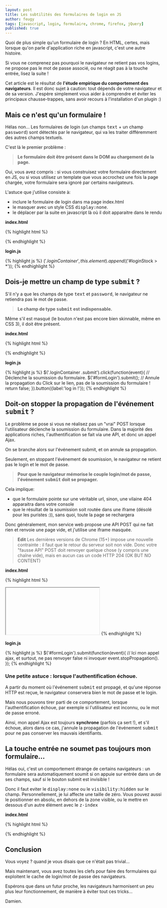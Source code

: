 ```yaml
---
layout: post
title: Les subtilités des formulaires de login en JS
author: feugy
tags: [javascript, login, formulaire, chrome, firefox, jQuery]
published: true
---
```


Quoi de plus simple qu'un formulaire de login ? 
En HTML, certes, mais lorsque qu'on parle d'application riche en javascript, c'est une autre histoire.

Si vous ne comprenez pas pourquoi le navigateur ne retient pas vos logins, ne propose pas le mot de passe associé, ou ne réagit pas à la touche entrée, lisez la suite !

Cet article est le résultat de **l'étude empirique du comportement des navigateurs**. 
Il est donc sujet à caution: tout dépends de votre navigateur et de sa version.
J'espère simplement vous aider à comprendre et éviter les principaux chausse-trappes, sans avoir recours à l'installation d'un plugin :)


## Mais ce n'est qu'un formulaire !

Hélas non... Les formulaires de login (un champs <tt>text</tt> + un champ <tt>password</tt>) sont détectés par le navigateur, qui va les traiter différemment des autres champs textuels.

C'est là le premier problème :
>**Le formulaire doit être présent dans le DOM au chargement de la page.**

Oui, vous avez compris : si vous construisez votre formulaire directement en JS, ou si vous utilisez un template que vous accrochez une fois la page chargée, votre formulaire sera ignoré par certains navigateurs.

L'astuce que j'utilise consiste à:

* inclure le formulaire de login dans ma page index.html
* le masquer avec un style CSS <tt>display:none</tt>.
* le déplacer par la suite en javascript là où il doit apparaitre dans le rendu 

**index.html**

{% highlight html %}
<div id="loginStock" style="display:none">
    <form id="formLogin">
        <input type="text" name="username"/>
        <input type="password" name="password"/>
    </form>
</div>
{% endhighlight %}

**login.js**

{% highlight js %}
$('.loginContainer', this.element).append($('#loginStock > *'));
{% endhighlight %}

## Dois-je mettre un champ de type <tt>submit</tt> ?

S'il n'y a que les champs de type <tt>text</tt> et <tt>password</tt>, le navigateur ne retiendra pas le mot de passe.

>**Le champ de type <tt>submit</tt> est indispensable.** 

Même s'il est masqué (le bouton n'est pas encore bien skinnable, même en CSS 3), il doit être présent.

**index.html**

{% highlight html %}
<div id="loginStock" style="display:none">
    <form id="formLogin">
        <input type="text" name="username"/>
        <input type="password" name="password"/>
        <input type="submit" style="display:none"/>
    </form>
    <a href="#" class="submit"></a>
</div>
{% endhighlight %}

**login.js**

{% highlight js %}
$('.loginContainer .submit').click(function(event){
    // Déclenche la soumission du formulaire.
    $('#formLogin').submit();
    // Annule la propagation du Click sur le lien, pas de la soumission du formulaire !
    return false;
}).button({label:'log in !'});
{% endhighlight %}

## Doit-on stopper la propagation de l'événement <tt>submit</tt> ?

Le problème se pose si vous ne réalisez pas un "vrai" POST lorsque l'utilisateur déclenche la soumission du formulaire.
Dans la majorité des applications riches, l'authentification se fait via une API, et donc un appel Ajax.

On se branche alors sur l'événement submit, et on annule sa propagation.

Seulement, en stoppant l'événement de soumission, le navigateur ne retient pas le login et le mot de passe.

>**Pour que le navigateur mémorise le couple login/mot de passe, l'événement <tt>submit</tt> doit se propager.**

Cela implique:

* que le formulaire pointe sur une véritable url, sinon, une vilaine 404 apparaitra dans votre console
* que le résultat de la soumission soit routée dans une iframe (désolé pour les puristes :)), sans quoi, toute la page se rechargera

Donc généralement, mon service web propose une API POST qui ne fait rien et renvoie une page vide, et j'utilise une iframe masquée.

>**Edit**
Les dernières versions de Chrome (15+) impose une nouvelle contrainte : il faut que le retour du serveur soit non vide.
Donc votre "fausse API" POST doit renvoyer quelque chose (y compris une chaîne vide), mais en aucun cas un code HTTP 204 (OK BUT NO CONTENT)

**index.html**

{% highlight html %}
<div id="loginStock" style="display:none" method="post" action="/api/login/noop" target="postFrame">
    <form id="formLogin">
        <input autofocus="autofocus" type="text" name="username"/>
        <input autocomplete="on" type="password" name="password"/>
        <input type="submit" style="display:none"/>
    </form>
    <a href="#" class="submit"></a>
</div>
<iframe name="postFrame" class="hidden"></iframe>
{% endhighlight %}

**login.js**

{% highlight js %}
$('#formLogin').submit(function(event){
    // Ici mon appel ajax, et surtout, ne pas renvoyer false ni invoquer event.stopPropagation().
});
{% endhighlight %}

### Une petite astuce : lorsque l'authentification échoue.

A partir du moment où l'événement <tt>submit</tt> est propagé, et qu'une réponse HTTP est reçue, le navigateur conservera bien le mot de passe et le login.

Mais nous pouvons tirer parti de ce comportement, lorsque l'authentification échoue, par exemple si l'utilisateur est inconnu, ou le mot de passe erroné.

Ainsi, mon appel Ajax est toujours **synchrone** (parfois ça sert !), et s'il échoue, alors dans ce cas, j'annule la propagation de l'événement <tt>submit</tt> pour ne pas conserver les mauvais identifiants.



## La touche entrée ne soumet pas toujours mon formulaire...

Hélas oui, c'est un comportement étrange de certains navigateurs : un formulaire sera automatiquement soumit si on appuie sur entrée dans un de ses champs, sauf si le bouton submit est invisible ! 

Donc il faut eviter le <tt>display:none</tt> ou le <tt>visibility:hidden</tt> sur le champ. 
Personnellement, je lui affecte une taille de zéro. Vous pouvez aussi le positionner en absolu, en dehors de la zone visible, ou le mettre en dessous d'un autre élément avec le <tt>z-index</tt>

**index.html**

{% highlight html %}
<div id="loginStock" style="display:none" method="post" action="/api/login/noop" target="postFrame">
    <form id="formLogin">
        <input autofocus="autofocus" type="text" name="username"/>
        <input autocomplete="on" type="password" name="password"/>
        <input type="submit" style="width:0; height:0; border:0; padding:0"/>
    </form>
    <a href="#" class="submit"></a>
</div>
{% endhighlight %}

## Conclusion

Vous voyez ? quand je vous disais que ce n'était pas trivial...

Mais maintenant, vous avez toutes les clefs pour faire des formulaires qui exploitent le cache de login/mot de passe des navigateurs.

Espérons que dans un futur proche, les navigateurs harmonisent un peu plus leur fonctionnement, de manière à éviter tout ces tricks...

Damien.
